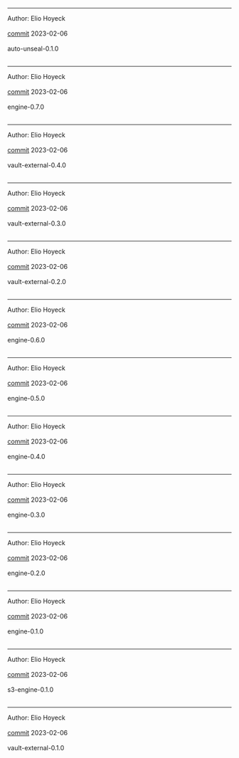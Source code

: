 
-------------------------------------------------------------

Author: Elio Hoyeck  <br></br>
 [commit](https://github.com/Eliohoyeck/terraform-aws-privatemodule/commit/e2b89ed09fa1f730d1bbf6b194a409d60201461a)	 2023-02-06 <br></br>
 auto-unseal-0.1.0 <br></br>


-------------------------------------------------------------

Author: Elio Hoyeck  <br></br>
 [commit](https://github.com/Eliohoyeck/terraform-aws-privatemodule/commit/4e97ffe4bde13eddd51b56c38a455a9e976d9d2e)	 2023-02-06 <br></br>
 engine-0.7.0 <br></br>


-------------------------------------------------------------

Author: Elio Hoyeck  <br></br>
 [commit](https://github.com/Eliohoyeck/terraform-aws-privatemodule/commit/48c6d11f90f98b7502d2b352b9b4637decdf2d9d)	 2023-02-06 <br></br>
 vault-external-0.4.0 <br></br>


-------------------------------------------------------------

Author: Elio Hoyeck  <br></br>
 [commit](https://github.com/Eliohoyeck/terraform-aws-privatemodule/commit/5c9c449d32f4828426ba36eb772ad7f3c9b83d3a)	 2023-02-06 <br></br>
 vault-external-0.3.0 <br></br>


-------------------------------------------------------------

Author: Elio Hoyeck  <br></br>
 [commit](https://github.com/Eliohoyeck/terraform-aws-privatemodule/commit/80ad6d7c3aa98a683be43befa9a651753825f219)	 2023-02-06 <br></br>
 vault-external-0.2.0 <br></br>


-------------------------------------------------------------

Author: Elio Hoyeck  <br></br>
 [commit](https://github.com/Eliohoyeck/terraform-aws-privatemodule/commit/14a454a6f1aa8295cf77ebc549bd0d5177582c10)	 2023-02-06 <br></br>
 engine-0.6.0 <br></br>


-------------------------------------------------------------

Author: Elio Hoyeck  <br></br>
 [commit](https://github.com/Eliohoyeck/terraform-aws-privatemodule/commit/c4661a3e802f658d9be92bac388070a86b653f78)	 2023-02-06 <br></br>
 engine-0.5.0 <br></br>


-------------------------------------------------------------

Author: Elio Hoyeck  <br></br>
 [commit](https://github.com/Eliohoyeck/terraform-aws-privatemodule/commit/bfdc626ad9d51e78ddd72dc5428e6d27662bee8c)	 2023-02-06 <br></br>
 engine-0.4.0 <br></br>


-------------------------------------------------------------

Author: Elio Hoyeck  <br></br>
 [commit](https://github.com/Eliohoyeck/terraform-aws-privatemodule/commit/f3ad9522baa97c3bcad1011bbe0711e73992aa97)	 2023-02-06 <br></br>
 engine-0.3.0 <br></br>


-------------------------------------------------------------

Author: Elio Hoyeck  <br></br>
 [commit](https://github.com/Eliohoyeck/terraform-aws-privatemodule/commit/ed1cf267d240c88d11ed9ab9067f45fb84e89f56)	 2023-02-06 <br></br>
 engine-0.2.0 <br></br>


-------------------------------------------------------------

Author: Elio Hoyeck  <br></br>
 [commit](https://github.com/Eliohoyeck/terraform-aws-privatemodule/commit/b4b5374f4c03f991138ff1a41009385bfd98a6ba)	 2023-02-06 <br></br>
 engine-0.1.0 <br></br>


-------------------------------------------------------------

Author: Elio Hoyeck  <br></br>
 [commit](https://github.com/Eliohoyeck/terraform-aws-privatemodule/commit/df6cc46c0d05aa847265901e3835c8c881e9f38c)	 2023-02-06 <br></br>
 s3-engine-0.1.0 <br></br>


-------------------------------------------------------------

Author: Elio Hoyeck  <br></br>
 [commit](https://github.com/Eliohoyeck/terraform-aws-privatemodule/commit/df6cc46c0d05aa847265901e3835c8c881e9f38c)	 2023-02-06 <br></br>
 vault-external-0.1.0 <br></br>


